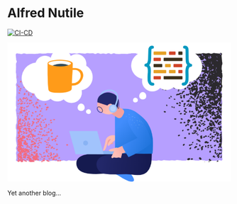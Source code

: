 # Alfred Nutile
[![CI-CD](https://github.com/alnutile/falling-brook/actions/workflows/ci-cd.yml/badge.svg)](https://github.com/alnutile/falling-brook/actions/workflows/ci-cd.yml)

![](/public/hero-coding.png)

Yet another blog...

